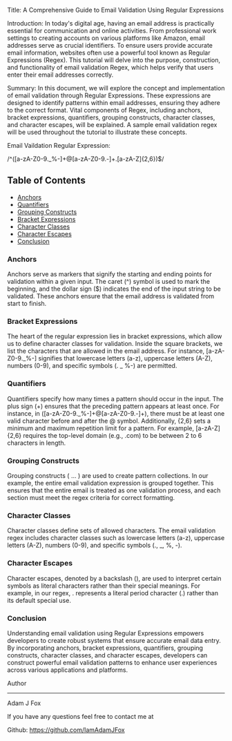 Title: A Comprehensive Guide to Email Validation Using Regular Expressions

Introduction:
In today's digital age, having an email address is practically essential for communication and online activities. From professional work settings to creating accounts on various platforms like Amazon, email addresses serve as crucial identifiers. To ensure users provide accurate email information, websites often use a powerful tool known as Regular Expressions (Regex). This tutorial will delve into the purpose, construction, and functionality of email validation Regex, which helps verify that users enter their email addresses correctly.

Summary:
In this document, we will explore the concept and implementation of email validation through Regular Expressions. These expressions are designed to identify patterns within email addresses, ensuring they adhere to the correct format. Vital components of Regex, including anchors, bracket expressions, quantifiers, grouping constructs, character classes, and character escapes, will be explained. A sample email validation regex will be used throughout the tutorial to illustrate these concepts.

Email Vaildation Regular Expression:

/^([a-zA-Z0-9._%-]+@[a-zA-Z0-9.-]+\.[a-zA-Z]{2,6})$/

## Table of Contents

- [Anchors](#anchors)
- [Quantifiers](#quantifiers)
- [Grouping Constructs](#grouping-constructs)
- [Bracket Expressions](#bracket-expressions)
- [Character Classes](#character-classes)
- [Character Escapes](#character-escapes)
- [Conclusion](#conclusion)

### Anchors

Anchors serve as markers that signify the starting and ending points for validation within a given input. The caret (^) symbol is used to mark the beginning, and the dollar sign ($) indicates the end of the input string to be validated. These anchors ensure that the email address is validated from start to finish.

### Bracket Expressions

The heart of the regular expression lies in bracket expressions, which allow us to define character classes for validation. Inside the square brackets, we list the characters that are allowed in the email address. For instance, [a-zA-Z0-9._%-] signifies that lowercase letters (a-z), uppercase letters (A-Z), numbers (0-9), and specific symbols (. _ %-) are permitted.

### Quantifiers

Quantifiers specify how many times a pattern should occur in the input. The plus sign (+) ensures that the preceding pattern appears at least once. For instance, in ([a-zA-Z0-9._%-]+@[a-zA-Z0-9.-]+), there must be at least one valid character before and after the @ symbol. Additionally, {2,6} sets a minimum and maximum repetition limit for a pattern. For example, [a-zA-Z]{2,6} requires the top-level domain (e.g., .com) to be between 2 to 6 characters in length.

### Grouping Constructs

Grouping constructs ( ... ) are used to create pattern collections. In our example, the entire email validation expression is grouped together. This ensures that the entire email is treated as one validation process, and each section must meet the regex criteria for correct formatting.

### Character Classes

Character classes define sets of allowed characters. The email validation regex includes character classes such as lowercase letters (a-z), uppercase letters (A-Z), numbers (0-9), and specific symbols (., _, %, -).

### Character Escapes

Character escapes, denoted by a backslash (\), are used to interpret certain symbols as literal characters rather than their special meanings. For example, in our regex, \. represents a literal period character (.) rather than its default special use.

### Conclusion

Understanding email validation using Regular Expressions empowers developers to create robust systems that ensure accurate email data entry. By incorporating anchors, bracket expressions, quantifiers, grouping constructs, character classes, and character escapes, developers can construct powerful email validation patterns to enhance user experiences across various applications and platforms.

Author
_______________________________________________________________________________________________________________________________________________________________________________________

Adam J Fox

If you have any questions feel free to contact me at

Github: https://github.com/IamAdamJFox
